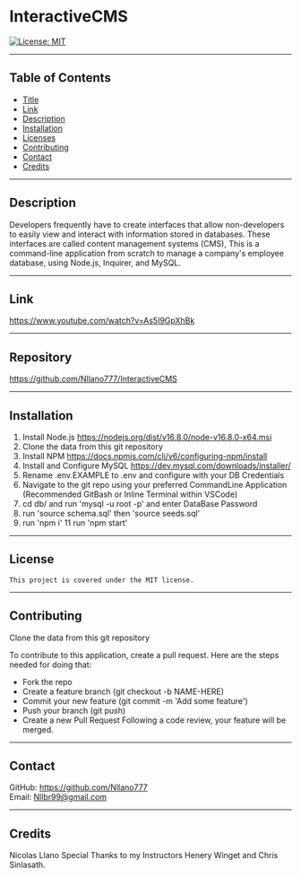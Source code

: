 

# InteractiveCMS

[![License: MIT](https://img.shields.io/badge/License-MIT-yellow.svg)](https://opensource.org/licenses/MIT)

---

## Table of Contents

* [Title](#Title)
* [Link](#Link)
* [Description](#Description)
* [Installation](#Installation)
* [Licenses](#Licenses)
* [Contributing](#Contributing)
* [Contact](#Contact)
* [Credits](#Credits)
    
---

## Description

Developers frequently have to create interfaces that allow non-developers to easily view and interact with information stored in databases. These interfaces are called content management systems (CMS), This is a command-line application from scratch to manage a company's employee database, using Node.js, Inquirer, and MySQL.

---

## Link 

https://www.youtube.com/watch?v=As5I9GpXhBk

---

## Repository

https://github.com/Nllano777/InteractiveCMS

---

## Installation

1. Install Node.js https://nodejs.org/dist/v16.8.0/node-v16.8.0-x64.msi
2. Clone the data from this git repository
3. Install NPM https://docs.npmjs.com/cli/v6/configuring-npm/install
4. Install and Configure MySQL https://dev.mysql.com/downloads/installer/
5. Rename .env.EXAMPLE to .env and configure with your DB Credentials
6. Navigate to the git repo using your preferred CommandLine Application (Recommended GitBash or Inline Terminal within VSCode)
7. cd db/ and run 'mysql -u root -p' and enter DataBase Password
8. run 'source schema.sql' then 'source seeds.sql'
9. run 'npm i' 11 run 'npm start'

---

## License  
    This project is covered under the MIT license.

---

## Contributing

Clone the data from this git repository

To contribute to this application, create a pull request.
Here are the steps needed for doing that:
- Fork the repo
- Create a feature branch (git checkout -b NAME-HERE)
- Commit your new feature (git commit -m 'Add some feature')
- Push your branch (git push)
- Create a new Pull Request
Following a code review, your feature will be merged.

---

## Contact

GitHub: https://github.com/Nllano777  
Email: Nllbr99@gmail.com

---

## Credits

Nicolas Llano
Special Thanks to my Instructors Henery Winget and Chris Sinlasath.

  

